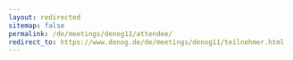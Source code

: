 ```yaml
---
layout: redirected
sitemap: false
permalink: /de/meetings/denog11/attendee/
redirect_to: https://www.denog.de/de/meetings/denog11/teilnehmer.html
---
```


